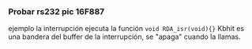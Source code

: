 ### Probar rs232 pic 16F887
ejemplo
la interrupción ejecuta la función `void RDA_isr(void){}`
Kbhit es una bandera del buffer de la interrupción, se "apaga" cuando la llamas.